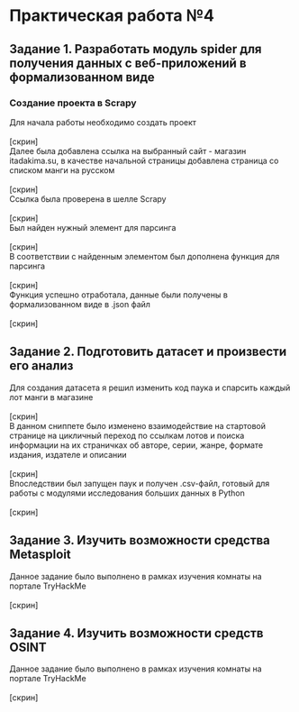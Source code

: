 # Практическая работа №4
## Задание 1. Разработать модуль spider для получения данных с веб-приложений в формализованном виде
### Создание проекта в Scrapy
Для начала работы необходимо создать проект<br /><br />
[скрин]<br />
Далее была добавлена ссылка на выбранный сайт - магазин itadakima.su, в качестве начальной страницы добавлена страница со списком манги на русском<br /><br />
[скрин]<br />
Ссылка была проверена в шелле Scrapy<br /><br />
[скрин]<br />
Был найден нужный элемент для парсинга<br /><br />
[скрин]<br />
В соответствии с найденным элементом был дополнена функция для парсинга<br /><br />
[скрин]<br />
Функция успешно отработала, данные были получены в формализованном виде в .json файл<br /><br />
[скрин]<br />
## Задание 2. Подготовить датасет и произвести его анализ
Для создания датасета я решил изменить код паука и спарсить каждый лот манги в магазине<br /><br />
[скрин]<br />
В данном сниппете было изменено взаимодействие на стартовой странице на цикличный переход по ссылкам лотов и поиска информации на их страничках об авторе, серии, жанре, формате издания, издателе и описании<br /><br />
[скрин]<br />
Впоследствии был запущен паук и получен .csv-файл, готовый для работы с модулями исследования больших данных в Python<br /><br />
[скрин]
## Задание 3. Изучить возможности средства Metasploit
Данное задание было выполнено в рамках изучения комнаты на портале TryHackMe<br /><br />
[скрин]<br />
## Задание 4. Изучить возможности средств OSINT
Данное задание было выполнено в рамках изучения комнаты на портале TryHackMe<br /><br />
[скрин]<br />
